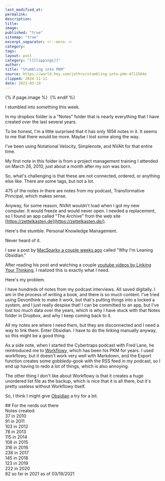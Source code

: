```yaml
---
last_modified_at: 
permalink: 
description: 
title: 
image: 
published: "true"
sitemap: "true"
excerpt_separator: <!--more-->
category: 
tags: 
layout: post
category: "[[Clippings]]"
author: 
title: "Stumbling into PKM"
source: https://world.hey.com/jethro/stumbling-into-pkm-4711564e
clipped: 2024-11-11
date: 2021-03-19
---
```



{% if page.image %} <img src="{{ page.image }}" alt=""> {% endif %}

I stumbled into something this week.

In my dropbox folder is a "Notes" folder that is nearly everything that I have created over the last several years.

To be honest, I'm a little surprised that it has only 1656 notes in it. It seems to me that there would be more. Maybe I lost some along the way.

I've been using Notational Velocity, Simplenote, and NVAlt for that entire time.

My first note in this folder is from a project management training I attended on March 26, 2010, just about a month after my son was born.

So, what's challenging is that these are not connected, ordered, or anything else like. There are some tags, but not a lot.

475 of the notes in there are notes from my podcast, Transformative Principal, which makes sense.

Anyway, for some reason, NVAlt wouldn't load when I got my new computer. It would freeze and would never open. I needed a replacement, so I found an app called "The Archive" from the web site [https://zettelkasten.de](https://zettelkasten.de/).

Here's the stumble. Personal Knowledge Management.

Never heard of it.

I saw a post by [MacSparky a couple weeks ago](https://www.macsparky.com/blog/2021/3/why-im-leaning-obsidian) called "Why I'm Leaning Obsidian."

After reading his post and watching a couple [youtube videos by Linking Your Thinking](https://www.youtube.com/watch?v=QgbLb6QCK88&t=0s), I realized this is exactly what I need.

Here's my problem.

I have hundreds of notes from my podcast interviews. All saved digitally. I am in the process of writing a book, and there is so much content. I've tried using Devonthink to make it work, but that's putting things into a locked a system, and I just really despise that! I can be committed to an app, but I've lost too much data over the years, which is why I have stuck with that Notes folder in Dropbox, and why I keep coming back to it.

All my notes are where I need them, but they are disconnected and I need a way to link them. Enter Obsidian. I have to do the linking manually anyway, so this might be a good thing. 

As a side note, when I started the Cybertraps podcast with Fred Lane, he reintroduced me to [Workflowy](https://workflowy.com/), which has been his PKM for years. I used workflowy, but it doesn't work very well with Markdown, and the Export function creates some gobbledy-gook with the RSS feed in my podcast, so I end up having to redo a lot of things, which is also annoying.

The other thing I don't like about Workflowy is that it creates a huge unordered list file as the backup, which is nice that it is all there, but it's pretty useless without Workflowy itself.

So, I think I might give [Obsidian](https://obsidian.md/) a try for a bit. 

\## For the nerds out there  
Notes created:   
37 in 2010  
91 in 2011  
103 in 2012  
78 in 2013  
115 in 2014  
108 in 2015  
316 in 2016  
236 in 2017  
145 in 2018  
123 in 2019  
222 in 2020  
82 so far in 2021 as of 03/19/2021